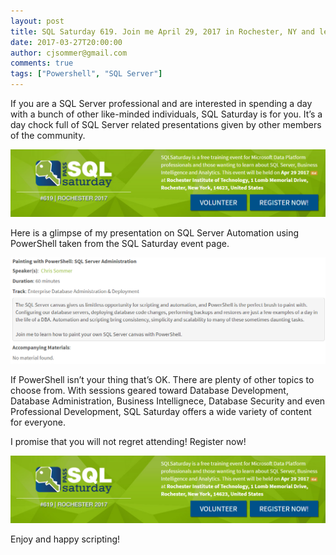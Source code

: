 ```yaml
---
layout: post
title: SQL Saturday 619. Join me April 29, 2017 in Rochester, NY and learn to Paint with PowerShell!
date: 2017-03-27T20:00:00
author: cjsommer@gmail.com
comments: true
tags: ["Powershell", "SQL Server"]
---
```

If you are a SQL Server professional and are interested in spending a day with a bunch of other like-minded individuals, SQL Saturday is for you. It’s a day chock full of SQL Server related presentations given by other members of the community.

<a href="http://www.sqlsaturday.com/619/EventHome.aspx" target="_blank"><img alt='' class='alignright size-full wp-image-1322 ' src='/img/2017/03/sqlsat619_register.png' /></a>

Here is a glimpse of my presentation on SQL Server Automation using PowerShell taken from the SQL Saturday event page.

<a href="http://www.sqlsaturday.com/619/Sessions/Details.aspx?sid=61639" target="_blank"><img alt='' class='alignnone size-full wp-image-1323 ' src='/img/2017/03/sqlsat619_session_details.png' /></a>

If PowerShell isn’t your thing that’s OK. There are plenty of other topics to choose from. With sessions geared toward Database Development, Database Administration, Business Intellignece, Database Security and even Professional Development, SQL Saturday offers a wide variety of content for everyone.

I promise that you will not regret attending! Register now!

<a href="https://www.sqlsaturday.com/619/registernow.aspx" target="_blank"><img alt='' class='alignnone' src='/img/2017/03/sqlsat619_register.png' /></a>

Enjoy and happy scripting!

